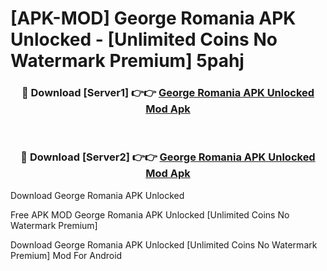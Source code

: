 # [APK-MOD] George Romania APK Unlocked - [Unlimited Coins No Watermark Premium] 5pahj



<div align="center">
<h3>🔴 Download [Server1] 👉👉 <a href="https://momento.my/?title=George_Romania_APK_Unlocked">George Romania APK Unlocked Mod Apk</a></h3><br>

<h3>🔴 Download [Server2] 👉👉 <a href="https://momento.my/?title=George_Romania_APK_Unlocked">George Romania APK Unlocked Mod Apk</a></h3>
</div>



Download George Romania APK Unlocked 

Free APK MOD George Romania APK Unlocked [Unlimited Coins No Watermark Premium]

Download George Romania APK Unlocked [Unlimited Coins No Watermark Premium] Mod For Android
